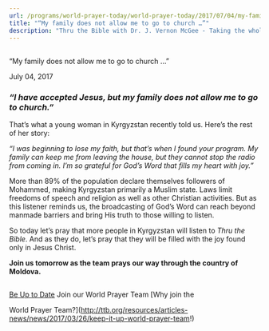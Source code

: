 ```yaml
---
url: /programs/world-prayer-today/world-prayer-today/2017/07/04/my-family-does-not-allow-me-to-go-to-church
title: "“My family does not allow me to go to church …”"
description: "Thru the Bible with Dr. J. Vernon McGee - Taking the whole Word to the whole world"
---
```







## 
 “My family does not allow me to go to church …”


July 04, 2017




### *“I have accepted Jesus, but my family does not allow me to go to church.”*


That’s what a young woman in Kyrgyzstan recently told us. Here’s the rest of her story:


*“I was beginning to lose my faith, but that’s when I found your program. My family can keep me from leaving the house, but they cannot stop the radio from coming in. I’m so grateful for God’s Word that fills my heart with joy.”*


More than 89% of the population declare themselves followers of Mohammed, making Kyrgyzstan primarily a Muslim state. Laws limit freedoms of speech and religion as well as other Christian activities. But as this listener reminds us, the broadcasting of God’s Word can reach beyond manmade barriers and bring His truth to those willing to listen.


So today let’s pray that more people in Kyrgyzstan will listen to *Thru the Bible*. And as they do, let’s pray that they will be filled with the joy found only in Jesus Christ.


**Join us tomorrow as the team prays our way through the country of Moldova.**







## 




[Be Up to Date](http://feeds.feedburner.com/WorldPrayerToday "World Prayer Today RSS Feed")
Join our World Prayer Team
[Why join the  

World Prayer Team?](http://ttb.org/resources/articles-news/news/2017/03/26/keep-it-up-world-prayer-team!)




